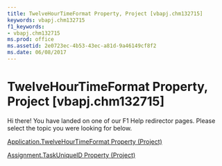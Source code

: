 ```yaml
---
title: TwelveHourTimeFormat Property, Project [vbapj.chm132715]
keywords: vbapj.chm132715
f1_keywords:
- vbapj.chm132715
ms.prod: office
ms.assetid: 2e0723ec-4b53-43ec-a81d-9a46149cf8f2
ms.date: 06/08/2017
---
```



# TwelveHourTimeFormat Property, Project [vbapj.chm132715]

Hi there! You have landed on one of our F1 Help redirector pages. Please select the topic you were looking for below.

[Application.TwelveHourTimeFormat Property (Project)](http://msdn.microsoft.com/library/899caa96-da4e-8ee6-988a-6cef64a1a46c%28Office.15%29.aspx)

[Assignment.TaskUniqueID Property (Project)](http://msdn.microsoft.com/library/76fef662-2199-7c70-7d69-e97ea8cebb8b%28Office.15%29.aspx)


